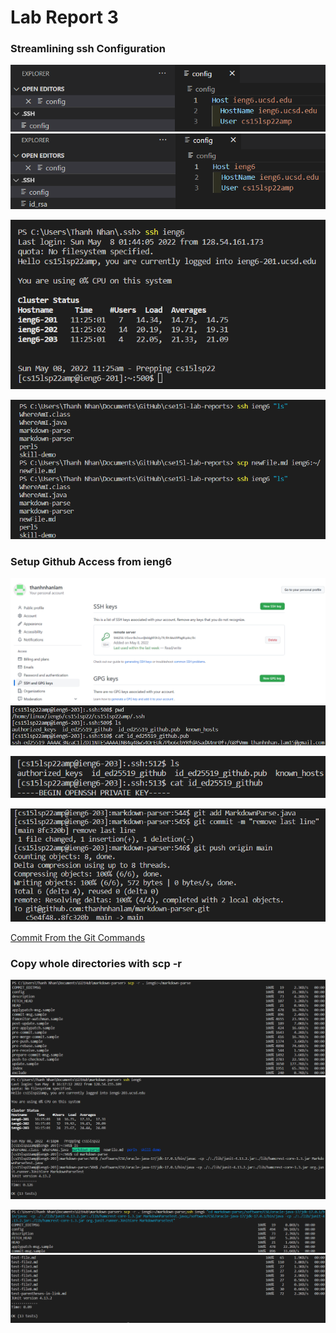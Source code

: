 # Lab Report 3

### Streamlining ssh Configuration

![Config Before Editing][Config Before]
![Config After Editing][Config After]

![SSH Login Using the Alias][SSH Login]

![SCP a File Using the Alias][SCP]

### Setup Github Access from ieng6

![Public Key on Github][Public Key Github]
![Public Key on User Account][Public Key User Account]

![Private Key][Private Key]

![Git Commands][Git Commands]

[Commit From the Git Commands][Commit]

### Copy whole directories with scp -r

![SCP markdown-parse Directory to ieng6 Account][SCP Directory]
![Logging into ieng6 Account and Running Tests][Tests]

![SCP Directory and Run Tests in One Line][SCP Tests Command]
![Results of the One Line Command][SCP Tests Results]

[Config Before]: ../image/lab-report-3/config-before.png
[Config After]: ../image/lab-report-3/config-after.png
[SSH Login]: ../image/lab-report-3/ssh-login.png
[SCP]: ../image/lab-report-3/scp.png
[Public Key Github]: ../image/lab-report-3/public-key-github.png
[Public Key User Account]: ../image/lab-report-3/public-key-user-account.png
[Private Key]: ../image/lab-report-3/private-key.png
[Git Commands]: ../image/lab-report-3/git-commands.png
[SCP Directory]: ../image/lab-report-3/scp-directory.png
[Tests]: ../image/lab-report-3/tests.png
[SCP Tests Command]: ../image/lab-report-3/scp-tests-command.png
[SCP Tests Results]: ../image/lab-report-3/scp-tests-results.png

[Commit]: https://github.com/thanhnhanlam/markdown-parser/commit/8fc320bd6cb38505197931bf19887dbd37c1793d
